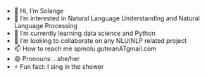 - 👋 Hi, I’m Solange
- 👀 I’m interested in Natural Language Understanding and Natural Language Processing
- 🌱 I’m currently learning data science and Python
- 💞️ I’m looking to collaborate on any NLU/NLP related project
- 📫 How to reach me spmolu.gutmanATgmail.com
- 😄 Pronouns: ..she/her
- ⚡ Fun fact: I sing in the shower

<!---
pawoumolu/pawoumolu is a ✨ special ✨ repository because its `README.md` (this file) appears on your GitHub profile.
You can click the Preview link to take a look at your changes.
--->
